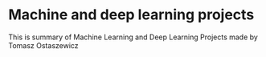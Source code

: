# Machine and deep learning projects

This is summary of Machine Learning and Deep Learning Projects made by Tomasz Ostaszewicz
